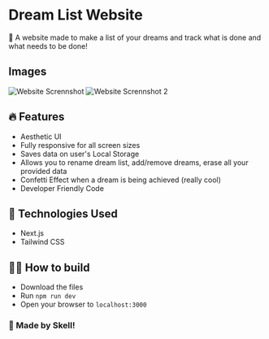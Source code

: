 # Dream List Website
🔮 A website made to make a list of your dreams and track what is done and what needs to be done!

## Images
![Website Scrennshot](https://i.ibb.co/Qf8cZrD/image.png)
![Website Scrennshot 2](https://i.ibb.co/685bSvm/image.png)

## 🔥 Features
- Aesthetic UI
- Fully responsive for all screen sizes
- Saves data on user's Local Storage
- Allows you to rename dream list, add/remove dreams, erase all your provided data
- Confetti Effect when a dream is being achieved (really cool)
- Developer Friendly Code

## 🧭 Technologies Used
- Next.js
- Tailwind CSS

## 👷‍♂️ How to build
- Download the files
- Run `npm run dev`
- Open your browser to `localhost:3000`

### 🧡 Made by Skell!

